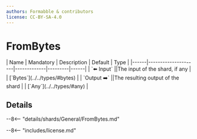 ```yaml
---
authors: Formabble & contributors
license: CC-BY-SA-4.0
---
```



# FromBytes

<div class="sh-parameters" markdown="1">
| Name | Mandatory | Description | Default | Type |
|------|---------------------|-------------|---------|------|
| `⬅️ Input` ||The input of the shard, if any | | [`Bytes`](../../types/#bytes) |
| `Output ➡️` ||The resulting output of the shard | | [`Any`](../../types/#any) |

</div>



## Details

--8<-- "details/shards/General/FromBytes.md"


--8<-- "includes/license.md"

